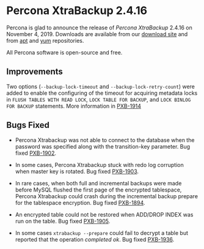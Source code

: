 # Percona XtraBackup 2.4.16

Percona is glad to announce the release of *Percona XtraBackup* 2.4.16 on
November 4, 2019. Downloads are available from our [download site](http://www.percona.com/downloads/Percona-XtraBackup-2.4/) and
from [apt](../../installation/apt_repo.md#apt-repo) and [yum](../../installation/yum_repo.md#yum-repo) repositories.

All Percona software is open-source and free.

## Improvements

Two options (`--backup-lock-timeout` and `--backup-lock-retry-count`) were added
to enable the configuring of the timeout for acquiring metadata locks in
`FLUSH TABLES WITH READ LOCK`, `LOCK TABLE FOR BACKUP`, and `LOCK BINLOG
FOR BACKUP` statements. More information in [PXB-1914](https://jira.percona.com/browse/PXB-1914)

## Bugs Fixed

* Percona Xtrabackup was not able to connect to the database when
the password was specified along with the transition-key
parameter. Bug fixed [PXB-1902](https://jira.percona.com/browse/PXB-1902).

* In some cases, Percona Xtrabackup stuck with redo log corruption
when master key is rotated. Bug fixed [PXB-1903](https://jira.percona.com/browse/PXB-1903).

* In rare cases, when both full and incremental backups were made
before MySQL flushed the first page of the encrypted tablespace,
Percona Xtrabackup could crash during the incremental backup
prepare for the tablespace encryption. Bug fixed
[PXB-1894](https://jira.percona.com/browse/PXB-1894).

* An encrypted table could not be restored when ADD/DROP INDEX was run
on the table. Bug fixed [PXB-1905](https://jira.percona.com/browse/PXB-1905).

* In some cases `xtrabackup --prepare` could fail to decrypt a
table but reported that the operation *completed ok*. Bug fixed
[PXB-1936](https://jira.percona.com/browse/PXB-1936).
